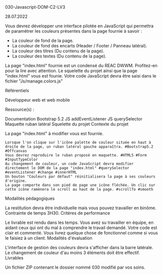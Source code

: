 030-Javascript-DOM-C2-LV3

28.07.2022

Vous devrez développer une interface pilotée en JavaScript qui permettra de paramétrer les couleurs présentes dans la page fournie à savoir : 
- La couleur de fond de la page.
- La couleur de fond des encarts (Header / Footer / Panneau latéral).
- La couleur des titres (Du contenu de la page).
- La couleur des textes (Du contenu de la page).

La page "index.html" fournie est un condensé du REAC DWWM. Profitez-en pour la lire avec attention.
Le squelette du projet ainsi que la page "index.html" vous est founie.
Votre code JavaScript devra être saisi dans le fichier "Js/manage.colors.js"

Référentiels

Développeur web et web mobile

Ressource(s) : 

Documentation Bootstrap 5.2
JS addEventListener
JS querySelector
Maquette ruban latéral
Squelette du projet
Contexte du projet

La page "index.html" à modifier vous est fournie.

    Lorsque l'on clique sur l'icône palette de couleur située en haut à droite de la page, un ruban latéral gauche apparaîtra. #Bootstrap5.2 #Offcanvas
    Vous devrez reproduire le ruban proposé en maquette. #HTML5 #Form #InputTypeColor
    Au changement de couleur, un code JavaScript devra modifier directement le DOM de la page "index.html" #querySelector #eventListener #change #innerHTML
    Un bouton "Couleurs par défaut" réinitialisera la page à ses couleurs d'origine.
    La page comporte dans son pied de page une icône fléchée. Un clic sur cette icône ramènera le scroll au haut de la page. #scrollTo #smooth

Modalités pédagogiques

La restitution devra être individuelle mais vous pouvez travailler en binôme. Contrainte de temps 3H30.
Critères de performance

Le livrable est rendu dans les temps.
Vous avez su travailler en équipe, en aidant ceux qui ont du mal à comprendre le travail demandé.
Votre code est clair et commenté.
Vous livrez quelque chose de fonctionnel comme si vous le faisiez à un client.
Modalités d'évaluation

L'interface de gestion des couleurs devra s'afficher dans la barre latérale.
Le changement de couleur d'au moins 3 éléments doit être effectif.
Livrables

Un fichier ZIP contenant le dossier nommé 030 modifié par vos soins.